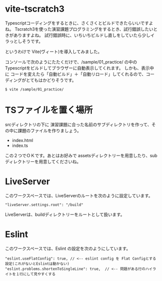 # vite-tscratch3

Typescriptコーディングをするときに、さくさくとビルドできたらいいですよね。
Tscratch3を使った演習課題プログラミングをするとき、試行錯誤したいときがありますよね。
試行錯誤時に、いちいちビルドし直しをしていたら少しイラっとしそうです。

というわけで Vite(ヴィート)を導入してみました。

コンソールで次のようにたたくだけで、/sample/01_practice/ の中のTypescriptをビルドしてブラウザーに自動表示してくれます。
しかも、表示中に コードを変えたら「自動ビルド」＋「自動リロード」してくれるので、コーディングがとてもはかどりそうです。

```
$ vite /sample/01_practice/
```

# TSファイルを置く場所

srcディレクトリの下に 演習課題に合った名前のサブディレクトリを作って、その中に課題のファイルを作りましょう。

- index.html
- index.ts

この２つでＯＫです。あとはお好みで assetsディレクトリーを用意したり、subディレクトリーを用意してくださいね。

# LiveServer

このワークスペースでは、LiveServerのルートを次のように設定しています。

```
"liveServer.settings.root": "/build"
```

LiveServerは、buildディレクトリーをルートとして扱います。

# Eslint

このワークスペースでは、Eslint の設定を次のようにしています。

```
"eslint.useFlatConfig": true, // <-- eslint config を Flat Configとする設定(これがないとEslintは動かない)
"eslint.problems.shortenToSingleLine": true,  // <-- 問題がある行のハイライトを１行にして見やすくする
```

